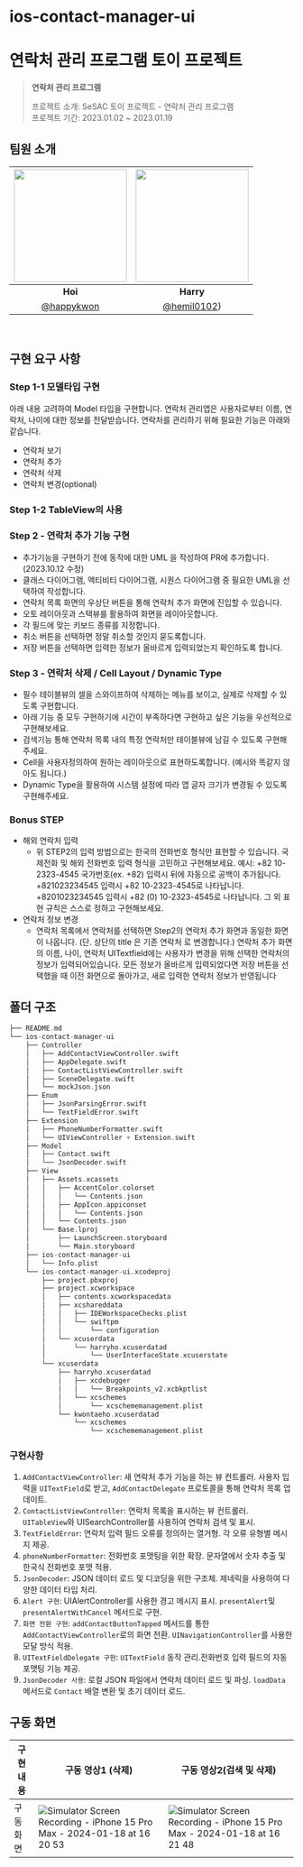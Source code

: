 # ios-contact-manager-ui
# 연락처 관리 프로그램 토이 프로젝트

> **연락처 관리 프로그램** <br>
>
> 프로젝트 소개: SeSAC 토이 프로젝트 - 연락처 관리 프로그램   
> 프로젝트 기간: 2023.01.02 ~ 2023.01.19

## 팀원 소개
| <img src="https://github.com/hemil0102/ios-contact-manager-ui/assets/149054154/a88ee4a3-2981-4b60-bb6d-47138f6a0dc9" width="200"> | <img src="https://github.com/hemil0102/ios-contact-manager-ui/assets/149054154/79ae1c75-a3c5-4390-b4df-eca752a7bf80" width="200"> |
|:----------:|:---------:|
| **Hoi** | **Harry** |
| [@happykwon](https://github.com/happykwon) |  [@hemil0102](https://github.com/hemil0102)) | 
<br>


## 구현 요구 사항
### Step 1-1 모델타입 구현
아래 내용 고려하여 Model 타입을 구현합니다.
연락처 관리앱은 사용자로부터 이름, 연락처, 나이에 대한 정보를 전달받습니다.
연락처를 관리하기 위해 필요한 기능은 아래와 같습니다.
- 연락처 보기
- 연락처 추가
- 연락처 삭제
- 연락처 변경(optional)
### Step 1-2 TableView의 사용

### Step 2 - 연락처 추가 기능 구현
- 추가기능을 구현하기 전에 동작에 대한 UML 을 작성하여 PR에 추가합니다.(2023.10.12 수정)
- 클래스 다이어그램, 액티비티 다이어그램, 시퀀스 다이어그램 중 필요한 UML을 선택하여 작성합니다.
- 연락처 목록 화면의 우상단 버튼을 통해 연락처 추가 화면에 진입할 수 있습니다.
- 오토 레이아웃과 스택뷰를 활용하여 화면을 레이아웃합니다.
- 각 필드에 맞는 키보드 종류를 지정합니다.
- 취소 버튼을 선택하면 정말 취소할 것인지 묻도록합니다.
- 저장 버튼을 선택하면 입력한 정보가 올바르게 입력되었는지 확인하도록 합니다.

### Step 3 - 연락처 삭제 / Cell Layout / Dynamic Type
- 필수 테이블뷰의 셀을 스와이프하여 삭제하는 메뉴를 보이고, 실제로 삭제할 수 있도록 구현합니다.
- 아래 기능 중 모두 구현하기에 시간이 부족하다면 구현하고 싶은 기능을 우선적으로 구현해보세요.
- 검색기능 통해 연락처 목록 내의 특정 연락처만 테이블뷰에 남길 수 있도록 구현해 주세요.
- Cell을 사용자정의하여 원하는 레이아웃으로 표현하도록합니다. (예시와 똑같지 않아도 됩니다.)
- Dynamic Type을 활용하여 시스템 설정에 따라 앱 글자 크기가 변경될 수 있도록 구현해주세요.

### Bonus STEP
- 해외 연락처 입력
    - 위 STEP2의 입력 방법으로는 한국의 전화번호 형식만 표현할 수 있습니다.
국제전화 및 해외 전화번호 입력 형식을 고민하고 구현해보세요.
예시: +82 10-2323-4545
국가번호(ex. +82) 입력시 뒤에 자동으로 공백이 추가됩니다.
+821023234545 입력시 +82 10-2323-4545로 나타납니다.
+8201023234545 입력시 +82 (0) 10-2323-4545로 나타납니다.
그 외 표현 규칙은 스스로 정하고 구현해보세요.
- 연락처 정보 변경
    - 연락처 목록에서 연락처를 선택하면 Step2의 연락처 추가 화면과 동일한 화면이 나옵니다. (단. 상단의 title 은 기존 연락처 로 변경합니다.)
연락처 추가 화면 의 이름, 나이, 연락처 UITextfield에는 사용자가 변경을 위해 선택한 연락처의 정보가 입력되어있습니다.
모든 정보가 올바르게 입력되었다면 저장 버튼을 선택했을 때 이전 화면으로 돌아가고, 새로 입력한 연락처 정보가 반영됩니다

## 폴더 구조
```swift
├── README.md
└── ios-contact-manager-ui
    ├── Controller
    │   ├── AddContactViewController.swift
    │   ├── AppDelegate.swift
    │   ├── ContactListViewController.swift
    │   ├── SceneDelegate.swift
    │   └── mockJson.json
    ├── Enum
    │   ├── JsonParsingError.swift
    │   └── TextFieldError.swift
    ├── Extension
    │   ├── PhoneNumberFormatter.swift
    │   └── UIViewController + Extension.swift
    ├── Model
    │   ├── Contact.swift
    │   └── JsonDecoder.swift
    ├── View
    │   ├── Assets.xcassets
    │   │   ├── AccentColor.colorset
    │   │   │   └── Contents.json
    │   │   ├── AppIcon.appiconset
    │   │   │   └── Contents.json
    │   │   └── Contents.json
    │   └── Base.lproj
    │       ├── LaunchScreen.storyboard
    │       └── Main.storyboard
    ├── ios-contact-manager-ui
    │   └── Info.plist
    └── ios-contact-manager-ui.xcodeproj
        ├── project.pbxproj
        ├── project.xcworkspace
        │   ├── contents.xcworkspacedata
        │   ├── xcshareddata
        │   │   ├── IDEWorkspaceChecks.plist
        │   │   └── swiftpm
        │   │       └── configuration
        │   └── xcuserdata
        │       └── harryho.xcuserdatad
        │           └── UserInterfaceState.xcuserstate
        └── xcuserdata
            ├── harryho.xcuserdatad
            │   ├── xcdebugger
            │   │   └── Breakpoints_v2.xcbkptlist
            │   └── xcschemes
            │       └── xcschememanagement.plist
            └── kwontaeho.xcuserdatad
                └── xcschemes
                    └── xcschememanagement.plist

```
### 구현사항
1. `AddContactViewController`: 새 연락처 추가 기능을 하는 뷰 컨트롤러. 사용자 입력을 `UITextField`로 받고, `AddContactDelegate` 프로토콜을 통해 연락처 목록 업데이트.
2. `ContactListViewController`: 연락처 목록을 표시하는 뷰 컨트롤러. `UITableView`와 UISearchController를 사용하여 연락처 검색 및 표시.
3. `TextFieldError`: 연락처 입력 필드 오류를 정의하는 열거형. 각 오류 유형별 메시지 제공.
4. `phoneNumberFormatter`: 전화번호 포맷팅을 위한 확장. 문자열에서 숫자 추출 및 한국식 전화번호 포맷 적용.
5. `JsonDecoder`: JSON 데이터 로드 및 디코딩을 위한 구조체. 제네릭을 사용하여 다양한 데이터 타입 처리.
6. `Alert 구현`: UIAlertController를 사용한 경고 메시지 표시. `presentAlert`및 `presentAlertWithCancel` 메서드로 구현.
7. `화면 전환 구현`: `addContactButtonTapped` 메서드를 통한 `AddContactViewController`로의 화면 전환. `UINavigationController`를 사용한 모달 방식 적용.
8. `UITextFieldDelegate 구현`: `UITextField` 동작 관리.전화번호 입력 필드의 자동 포맷팅 기능 제공.
9. `JsonDecoder 사용`: 로컬 JSON 파일에서 연락처 데이터 로드 및 파싱. `loadData` 메서드로 `Contact` 배열 변환 및 초기 데이터 로드.

## 구동 화면
구현 내용 | 구동 영상1 (삭제) | 구동 영상2(검색 및 삭제)
-- | -- | -- 
구동화면 | ![Simulator Screen Recording - iPhone 15 Pro Max - 2024-01-18 at 16 20 53](https://github.com/tasty-code/ios-contact-manager-ui/assets/83139316/60e683d8-c7f2-46dd-b89e-72b65c6e983b) | ![Simulator Screen Recording - iPhone 15 Pro Max - 2024-01-18 at 16 21 48](https://github.com/tasty-code/ios-contact-manager-ui/assets/83139316/617015fc-7b27-4160-9ec0-13be9f62a436) |

